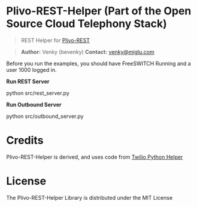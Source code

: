 # Plivo-REST-Helper  (Part of the Open Source Cloud Telephony Stack)

> REST Helper for [Plivo-REST](https://github.com/miglu/Plivo-REST/)

>**Author:** Venky (bevenky)
>**Contact:** <venky@miglu.com>

Before you run the examples, you should have FreeSWITCH Running and a user 1000 logged in.

**Run REST Server**

python src/rest_server.py


**Run Outbound Server**

python src/outbound_server.py


# Credits

Plivo-REST-Helper is derived, and uses code from [Twilio Python Helper](https://github.com/twilio/twilio-python)


# License

The  Plivo-REST-Helper Library is distributed under the MIT License
